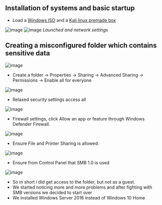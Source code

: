 ## Installation of systems and basic startup
- Load a [Windows ISO](https://www.microsoft.com/fi-fi/software-download/windows10) and a [Kali linux premade box](https://www.kali.org/get-kali/#kali-virtual-machines)

![image](https://github.com/user-attachments/assets/0581ffd2-b9f6-46d9-a8c4-997615bb3487)
![image](https://github.com/user-attachments/assets/84287233-e5cb-44ce-a0e0-0002e3dc4a65)
*Launched and network settings*

## Creating a misconfigured folder which contains sensitive data

![image](https://github.com/user-attachments/assets/77494250-ae33-4ad1-9d66-6b24a49785bd)

- Create a folder -> Properties -> Sharing -> Advanced Sharing -> Permissions -> Enable all for everyone

![image](https://github.com/user-attachments/assets/d34412ec-2747-420b-926f-d8bf4cc4a82a)

- Relaxed security settings access all

![image](https://github.com/user-attachments/assets/a9f194f6-e87f-4435-8271-4450bb0ce1dd)

- Firewall settings, click Allow an app or feature through Windows Defender Firewall.

![image](https://github.com/user-attachments/assets/71121bfa-9cb2-4ec3-9bef-1076cb9114d7)

- Ensure File and Printer Sharing is allowed.

![image](https://github.com/user-attachments/assets/ed8bca9f-87c0-47ba-b109-74365b86a08b)

- Ensure from Control Panel that SMB 1.0 is used

![image](https://github.com/user-attachments/assets/bec18942-3fe5-44c0-b901-c7c178172a02)

- So in short i did get access to the folder, but not as a guest.
- We started noticing more and more problems and after fighting with SMB versions we decided to start over
- We installed Windows Server 2016 instead of Windows 10 Home

